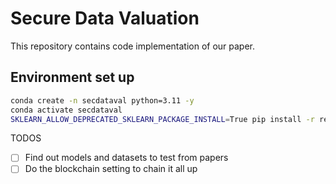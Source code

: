 # Secure Data Valuation

This repository contains code implementation of our paper.


## Environment set up
```bash
conda create -n secdataval python=3.11 -y 
conda activate secdataval
SKLEARN_ALLOW_DEPRECATED_SKLEARN_PACKAGE_INSTALL=True pip install -r requirements.txt
```

TODOS
- [ ] Find out models and datasets to test from papers
- [ ] Do the blockchain setting to chain it all up
